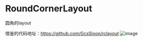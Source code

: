 # RoundCornerLayout
圆角的layout

借鉴的代码地址：https://github.com/GcsSloop/rclayout
![image](https://github.com/Blowing/RoundCornerLayout/device.png)
